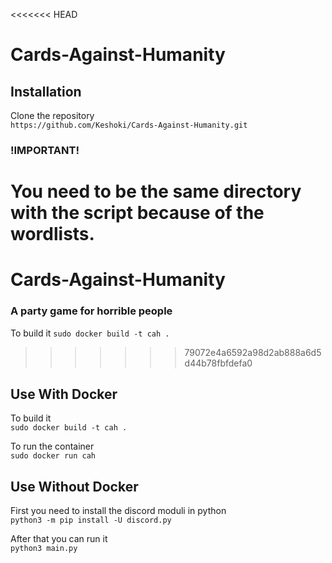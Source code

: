 <<<<<<< HEAD
# Cards-Against-Humanity  

## Installation  
Clone the repository   
`https://github.com/Keshoki/Cards-Against-Humanity.git`  
### !IMPORTANT!
You need to be the same directory with the script because of the wordlists.
=======
# Cards-Against-Humanity
### A party game for horrible people
To build it
`sudo docker build -t cah .`
>>>>>>> 79072e4a6592a98d2ab888a6d5d44b78fbfdefa0

## Use With Docker  
To build it  
`sudo docker build -t cah .`  

To run the container  
`sudo docker run cah`  

## Use Without Docker  
First you need to install the discord moduli in python  
`python3 -m pip install -U discord.py`  

After that you can run it  
`python3 main.py`  
